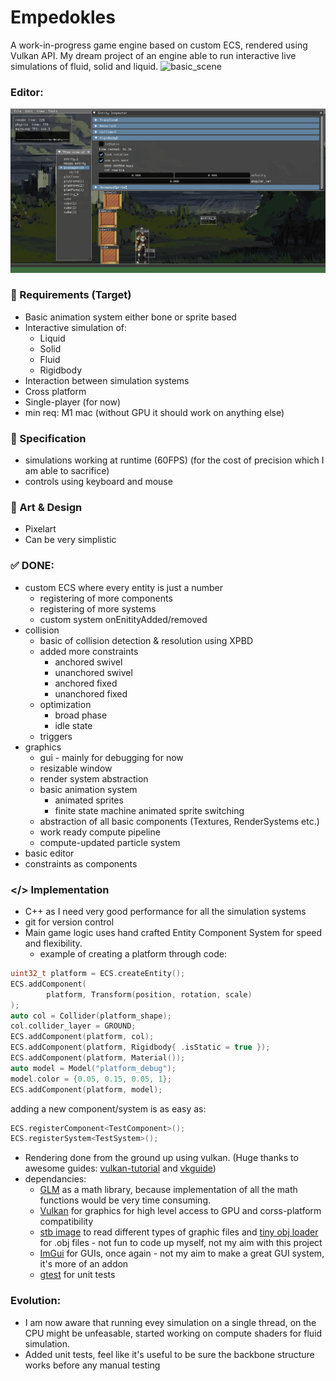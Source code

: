 # Empedokles
A work-in-progress game engine based on custom ECS, rendered using Vulkan API.
My dream project of an engine able to run interactive live simulations of fluid, solid and liquid. 
![basic_scene](https://github.com/Epim3dium/empedokles/blob/39062b4dae5caba00d29362d9f37a9e74a699d27/assets/captures/KnightShowcase.gif)
### Editor:
![editor](https://github.com/Epim3dium/empedokles/blob/a870e205c718a59be28882cd5341082e882f092d/assets/captures/EditorView.png)

### 🎯 Requirements (Target)
* Basic animation system either bone or sprite based
* Interactive simulation of:
    * Liquid 
    * Solid
    * Fluid
    * Rigidbody
* Interaction between simulation systems
* Cross platform
* Single-player (for now)
* min req: M1 mac (without GPU it should work on anything else)
### 📐 Specification
* simulations working at runtime (60FPS) (for the cost of precision which I am able to sacrifice)
* controls using keyboard and mouse
### 🎨 Art & Design
* Pixelart
* Can be very simplistic
### ✅ DONE:
- custom ECS where every entity is just a number
    - registering of more components
    - registering of more systems
    - custom system onEnitityAdded/removed
- collision
    - basic of collision detection & resolution using XPBD
    - added more constraints
        - anchored swivel
        - unanchored swivel
        - anchored fixed 
        - unanchored fixed 
    - optimization
        - broad phase
        - idle state
    - triggers
- graphics
    - gui - mainly for debugging for now
    - resizable window
    - render system abstraction
    - basic animation system
        - animated sprites
        - finite state machine animated sprite switching
    - abstraction of all basic components (Textures, RenderSystems etc.)
    - work ready compute pipeline
    - compute-updated particle system
- basic editor
- constraints as components

### </> Implementation
* C++ as I need very good performance for all the simulation systems
* git for version control
* Main game logic uses hand crafted Entity Component System for speed and flexibility.
    * example of creating a platform through code:
```c++
uint32_t platform = ECS.createEntity();
ECS.addComponent(
        platform, Transform(position, rotation, scale)
);
auto col = Collider(platform_shape);
col.collider_layer = GROUND;
ECS.addComponent(platform, col);
ECS.addComponent(platform, Rigidbody{ .isStatic = true });
ECS.addComponent(platform, Material());
auto model = Model("platform_debug");
model.color = {0.05, 0.15, 0.05, 1};
ECS.addComponent(platform, model);
```
adding a new component/system is as easy as:

```c++
ECS.registerComponent<TestComponent>();
ECS.registerSystem<TestSystem>();
```
* Rendering done from the ground up using vulkan. (Huge thanks to awesome guides: [vulkan-tutorial](https://vulkan-tutorial.com/) and [vkguide](https://vkguide.dev/))
* dependancies:
    * [GLM](https://github.com/g-truc/glm) as a math library, because implementation of all the math functions would be very time consuming.
    * [Vulkan](https://www.vulkan.org/) for graphics for high level access to GPU and corss-platform compatibility
    * [stb image](https://github.com/nothings/stb) to read different types of graphic files and [tiny obj loader](https://github.com/tinyobjloader/tinyobjloader) for .obj files - not fun to code up myself, not my aim with this project
    * [ImGui](https://github.com/ocornut/imgui) for GUIs, once again - not my aim to make a great GUI system, it's more of an addon
    * [gtest](https://github.com/google/googletest) for unit tests

### Evolution:
* I am now aware that running evey simulation on a single thread, on the CPU might be unfeasable, started working on compute shaders for fluid simulation.
* Added unit tests, feel like it's useful to be sure the backbone structure works before any manual testing
